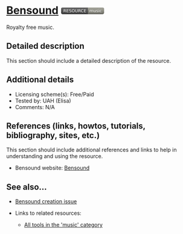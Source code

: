 # [Bensound](https://www.bensound.com/royalty-free-music)  [<img src="images/resource-music.png" align="bottom">](https://github.com/e-CLOSE/Toolbox/issues?q=label%3A02_RESOURCE+label%3Amusic)

Royalty free music.


## Detailed description

This section should include a detailed description of the resource.


## Additional details

- Licensing scheme(s): Free/Paid
- Tested by: UAH (Elisa)
- Comments: N/A


## References (links, howtos, tutorials, bibliography, sites, etc.)

This section should include additional references and links to help in
understanding and using the resource.

- Bensound website: [Bensound](https://www.bensound.com/royalty-free-music)


## See also...

- [Bensound creation issue](https://github.com/e-CLOSE/Toolbox/issues/186)
- Links to related resources:

  - [All tools in the 'music' category](https://github.com/e-CLOSE/Toolbox/issues?q=label%3A02_RESOURCE+label%3Amusic)
